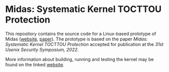 # Midas: Systematic Kernel TOCTTOU Protection

This repository contains the source code for a Linux-based
prototype of Midas
([website](https://hexhive.epfl.ch/midas/),
[paper](https://infoscience.epfl.ch/record/290014)).
The prototype is based on the paper
*Midas: Systematic Kernel TOCTTOU Protection*
accepted for publication at the 
*31st Usenix Security Symposium, 2022*.

More information about building, running and testing the 
kernel may be found on the linked [website](https://hexhive.epfl.ch/midas/).

